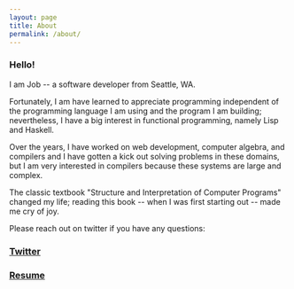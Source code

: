 ```yaml
---
layout: page
title: About
permalink: /about/
---
```


### Hello!

I am Job -- a software developer from Seattle, WA.

Fortunately, I am have learned to appreciate programming independent of the programming language I am using and the program I am building; nevertheless, I have a big interest in functional programming, namely Lisp and Haskell. 

Over the years, I have worked on web development, computer algebra, and compilers and I have gotten a kick out solving problems in these domains, but I am very interested in compilers because these systems are large and complex. 

The classic textbook "Structure and Interpretation of Computer Programs" changed my life; reading this book -- when I was first starting out -- made me cry of joy. 

Please reach out on twitter if you have any questions:

### [Twitter](https://twitter.com/sphere_in_space)
### [Resume](/media/Resume.pdf)
